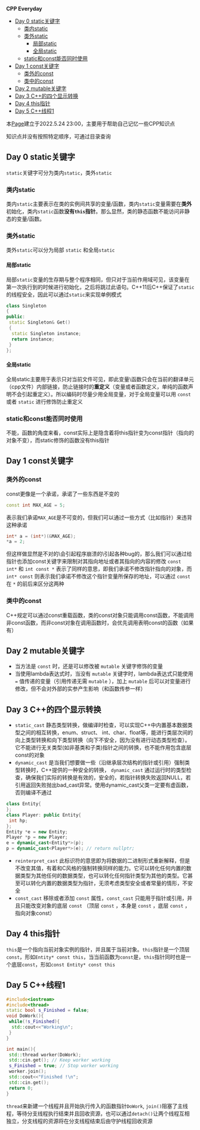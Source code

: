 **CPP Everyday**

- [Day 0 static关键字](#day-0-static关键字)
	- [类内static](#类内static)
	- [类外static](#类外static)
		- [局部static](#局部static)
		- [全局static](#全局static)
	- [static和const能否同时使用](#static和const能否同时使用)
- [Day 1 const关键字](#day-1-const关键字)
	- [类外的const](#类外的const)
	- [类中的const](#类中的const)
- [Day 2 mutable关键字](#day-2-mutable关键字)
- [Day 3 C++的四个显示转换](#day-3-c的四个显示转换)
- [Day 4 this指针](#day-4-this指针)
- [Day 5 C++线程1](#day-5-c线程1)

本[Page](https://lqy845650069.github.io)建立于2022.5.24 23:00，主要用于帮助自己记忆一些CPP知识点

知识点并没有按照特定顺序，可通过目录查询

## Day 0 static关键字

`static`关键字可分为类内`static`，类外`static`

### 类内static

类内`static`主要表示在类的实例间共享的变量/函数，类内`static`变量需要在**类外**初始化，类内`static`函数**没有`this`指针**。那么显然，类的静态函数不能访问非静态的变量/函数。

### 类外static

类外`static`可以分为局部 `static` 和全局`static`

#### 局部static

局部`static`变量的生存期与整个程序相同，但只对于当前作用域可见，该变量在第一次执行到的时候进行初始化，之后将跳过此语句。C++11后C++保证了`static`的线程安全，因此可以通过`static`来实现单例模式

```C++
class Singleton
{
public:
 static Singleton& Get()
 {
  static Singleton instance;
  return instance;
 }
};
```

#### 全局static

全局static主要用于表示只对当前文件可见，即此变量\函数只会在当前的翻译单元（cpp文件）内部链接，防止链接时的**重定义**（变量或者函数定义，单纯的函数声明不会引起重定义）。所以编码时尽量少用全局变量，对于全局变量可以用 `const` 或者 `static` 进行修饰防止重定义

### static和const能否同时使用

不能，函数的角度来看，const实际上是隐含着将this指针变为const指针（指向的对象不变），而static修饰的函数没有this指针

## Day 1 const关键字

### 类外的const

const更像是一个承诺，承诺了一些东西是不变的

```C++
const int MAX_AGE = 5;
```

表示我们承诺`MAX_AGE`是不可变的，但我们可以通过一些方式（比如指针）来违背这种承诺

```C++
int* a = (int*)(&MAX_AGE);
*a = 2;
```

但这样做显然是不对的\会引起程序崩溃的\引起各种bug的，那么我们可以通过给指针也添加const关键字来限制对其指向地址或者其指向的内容的修改
`const int*` 和 `int const *` 表示了同样的意思，即我们承诺不修改指针指向的对象，而 `int* const` 则表示我们承诺不修改这个指针变量所保存的地址，可以通过 `const` 在 `*` 的前后来区分这两种

### 类中的const

C++规定可以通过const重载函数，类的const对象只能调用const函数，不能调用非const函数，而非const对象在调用函数时，会优先调用表明const的函数（如果有）

## Day 2 mutable关键字

- 当方法是 `const` 时，还是可以修改被 `mutable` 关键字修饰的变量
- 当使用lambda表达式时，当没有 `mutable` 关键字时，lambda表达式只能使用 `=` 值传递的变量（引用传递无需 `mutable` ），加上 `mutable` 后可以对变量进行修改，但不会对外部的实参产生影响（和函数传参一样）

## Day 3 C++的四个显示转换

- `static_cast` 静态类型转换，做编译时检查，可以实现C++中内置基本数据类型之间的相互转换，enum、struct、 int、char、float等，能进行类层次间的向上类型转换和向下类型转换（向下不安全，因为没有进行动态类型检查）。它不能进行无关类型(如非基类和子类)指针之间的转换，也不能作用包含底层const的对象
- `dynamic_cast` 是当我们想要做一些（沿继承层次结构的指针或引用）强制类型转换时，C++提供的一种安全的转换， `dynamic_cast` 通过运行时的类型检查，确保我们实际的转换是有效的，安全的，若指针转换失败返回NULL，若引用返回失败抛出bad_cast异常。使用dynamic_cast父类一定要有虚函数，否则编译不通过

```C++
class Entity{
};
class Player: public Entity{
 int hp;
};
Entity *e = new Entity;
Player *p = new Player;
e = dynamic_cast<Entity*>(p);
p = dynamic_cast<Player*>(e); // return nullptr;
```

- `reinterpret_cast` 此标识符的意思即为将数据的二进制形式重新解释，但是不改变其值，有着和C风格的强制转换同样的能力。它可以转化任何内置的数据类型为其他任何的数据类型，也可以转化任何指针类型为其他的类型。它甚至可以转化内置的数据类型为指针，无须考虑类型安全或者常量的情形，不安全
- `const_cast` 移除或者添加 `const` 属性，`const_cast` 只能用于指针或引用，并且只能改变对象的底层 `const` （顶层 `const` ，本身是 `const` ，底层 `const` ，指向对象const）

## Day 4 this指针

`this`是一个指向当前对象实例的指针，并且属于当前对象。`this`指针是一个顶层`const`，形如`Entity* const this`，当当前函数为`const`是，`this`指针同时也是一个底层`const`，形如`const Entity* const this`

## Day 5 C++线程1

```C++
#include<iostream>
#include<thread>
static bool s_Finished = false;
void DoWork(){
 while(!s_Finished){
  std::cout<<"Working\n";
 }
}

int main(){
 std::thread worker(DoWork);
 std::cin.get(); // Keep worker working
 s_Finished = true; // Stop worker working
 worker.join();
 std::cout<<"Finished !\n";
 std::cin.get();
 return 0;
}
```

`thread`来新建一个线程并且开始执行传入的函数指针`DoWork`, `join()`阻塞了主线程，等待分支线程执行结束并且回收资源，也可以通过`detach()`让两个线程互相独立，分支线程的资源将在分支线程结束后由守护线程回收资源
